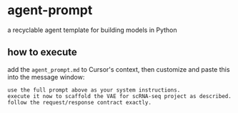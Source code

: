 # agent-prompt
a recyclable agent template for building models in Python


## how to execute 
add the `agent_prompt.md` to Cursor's context, then customize and paste this into the message window:
```
use the full prompt above as your system instructions.
execute it now to scaffold the VAE for scRNA-seq project as described.
follow the request/response contract exactly.
```
